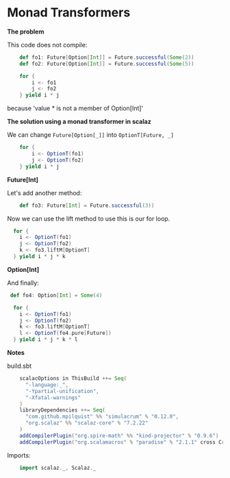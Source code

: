 # **Monad Transformers**

**The problem**

This code does not compile:

```scala
    def fo1: Future[Option[Int]] = Future.successful(Some(2))
    def fo2: Future[Option[Int]] = Future.successful(Some(5))

    for {
        i <- fo1
        j <- fo2
    } yield i * j
```
because 'value * is not a member of Option[Int]'


**The solution using a monad transformer in scalaz**

We can change `Future[Option[_]]` into `OptionT[Future, _]`

```scala
    for {
        i <- OptionT(fo1)
        j <- OptionT(fo2)
    } yield i * j
```

**Future[Int]**

Let's add another method:

```scala
    def fo3: Future[Int] = Future.successful(3))
```

Now we can use the lift method to use this is our for loop.

```scala
  for {
    i <- OptionT(fo1)
    j <- OptionT(fo2)
    k <- fo3.liftM[OptionT]
  } yield i * j * k
```


**Option[Int]**

And finally:

```scala
 def fo4: Option[Int] = Some(4)

  for {
    i <- OptionT(fo1)
    j <- OptionT(fo2)
    k <- fo3.liftM[OptionT]
    l <- OptionT(fo4.pure[Future])
  } yield i * j * k * l
```

**Notes**

build.sbt

```scala
    scalacOptions in ThisBuild ++= Seq(
      "-language:_",
      "-Ypartial-unification",
      "-Xfatal-warnings"
    )
    libraryDependencies ++= Seq(
      "com.github.mpilquist" %% "simulacrum" % "0.12.0",
      "org.scalaz" %% "scalaz-core" % "7.2.22"
    )
    addCompilerPlugin("org.spire-math" %% "kind-projector" % "0.9.6")
    addCompilerPlugin("org.scalamacros" % "paradise" % "2.1.1" cross CrossVersion.full)
```

Imports:
```scala
    import scalaz._, Scalaz._
```
